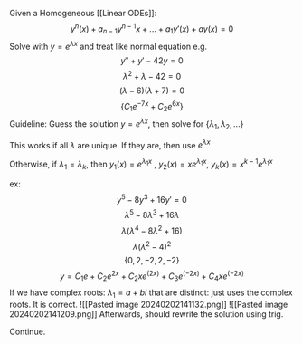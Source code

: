 Given a Homogeneous [[Linear ODEs]]:
$$y^n(x)+a_{n-1}y^{n-1}x+...+a_1y'(x)+ay(x)=0$$
Solve with $y=e^{\lambda x}$ and treat like normal equation
e.g.
$$y''+y'-42y=0$$
$$\lambda^2 + \lambda - 42=0$$
$$(\lambda - 6)(\lambda+7) = 0$$
$$\{C_1e^{-7x}+C_2e^{6x}\}$$
Guideline: Guess the solution $y=e^{\lambda x}$, then solve for $\{\lambda_1, \lambda_2, ...\}$

This works if all $\lambda$ are unique. If they are, then use $e^{\lambda x}$

Otherwise, if $\lambda_1=\lambda_k$, then $y_1(x) = e^{\lambda_1 x}$ , $y_2(x)=xe^{\lambda_1x}$, $y_k(x)=x^{k-1}e^{\lambda_1x}$ 

ex:
$$y^5-8y^3+16y'=0$$
$$\lambda^5-8\lambda^3+16\lambda$$
$$\lambda(\lambda^4-8\lambda^2+16)$$
$$\lambda(\lambda^2-4)^2$$
$$\{0, 2, -2, 2, -2\}$$
$$y=C_1e+C_2e^{2x}+C_2xe^{(2x)}+C_3e^{(-2x)}+C_4xe^{(-2x)}$$
If we have complex roots: $\lambda_1=a+bi$ that are distinct: just uses the complex roots. It is correct.
![[Pasted image 20240202141132.png]]
![[Pasted image 20240202141209.png]]
Afterwards, should rewrite the solution using trig.

Continue.